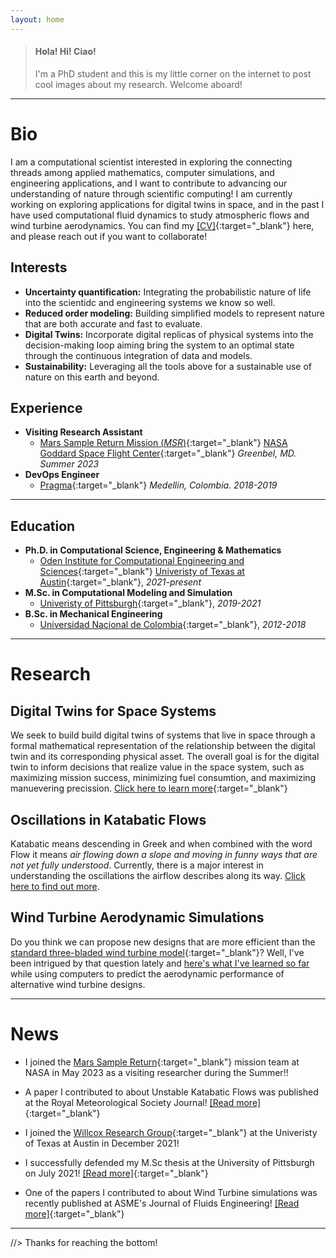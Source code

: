 ```yaml
---
layout: home
---
```


> #### Hola! Hi! Ciao!
> I'm a PhD student and this is my little corner on the internet to post cool images about my research. Welcome aboard!

* * *

# Bio

 I am a computational scientist interested in exploring the connecting threads among applied mathematics, computer simulations, and engineering applications, and I want to contribute to advancing our understanding of nature through scientific computing! I am currently working on exploring applications for digital twins in space, and in the past I have used computational fluid dynamics to study atmospheric flows and wind turbine aerodynamics. You can find my [\[CV\]](https://drive.google.com/file/d/1VKT_visrti4Hd8m5nOLNiKYmU601JtfO/view?usp=sharing){:target="_blank"} here, and please reach out if you want to collaborate! 

## Interests

*   **Uncertainty quantification:** Integrating the probabilistic nature of life into the scientidc and engineering systems we know so well. 
*   **Reduced order modeling:** Building simplified models to represent nature that are both accurate and fast to evaluate.
*   **Digital Twins:** Incorporate digital replicas of physical systems into the decision-making loop aiming bring the system to an optimal state through the continuous integration of data and models. 
*   **Sustainability:** Leveraging all the tools above for a sustainable use of nature on this earth and beyond. 

## Experience

- **Visiting Research Assistant**
  - [Mars Sample Return Mission (_MSR_)](https://mars.nasa.gov/msr/){:target="_blank"}
    [NASA Goddard Space Flight Center](https://www.nasa.gov/goddard){:target="_blank"}
    _Greenbel, MD. Summer 2023_
- **DevOps Engineer**
  - [Pragma](https://www.pragma.co/){:target="_blank"}
    _Medellin, Colombia. 2018-2019_

* * *

## Education

- **Ph.D. in Computational Science, Engineering & Mathematics**
  - [Oden Institute for Computational Engineering and Sciences](https://www.oden.utexas.edu/){:target="_blank"}
    [Univeristy of Texas at Austin](https://www.oden.utexas.edu/){:target="_blank"}, _2021-present_
- **M.Sc. in Computational Modeling and Simulation**
  - [Univeristy of Pittsburgh](https://www.pitt.edu/){:target="_blank"}, _2019-2021_
- **B.Sc. in Mechanical Engineering**
  - [Universidad Nacional de Colombia](https://medellin.unal.edu.co/){:target="_blank"}, _2012-2018_

* * *

# Research

## Digital Twins for Space Systems
 We seek to build build digital twins of systems that live in space through a formal mathematical representation of the relationship between the digital twin and its corresponding physical asset. The overall goal is for the digital twin to inform decisions that realize value in the space system, such as maximizing mission success, minimizing fuel consumtion, and maximizing manuevering precission. [Click here to learn more](https://youtu.be/AzfMLYw_-Ps?t=766){:target="_blank"}


## Oscillations in Katabatic Flows

 Katabatic means descending in Greek and when combined with the word Flow it means _air flowing down a slope and moving in funny ways that are not yet fully understood_. Currently, there is a major interest in understanding the oscillations the airflow describes along its way. [Click here to find out more](./katabatic.html). 


## Wind Turbine Aerodynamic Simulations

 Do you think we can propose new designs that are more efficient than the [standard three-bladed wind turbine model](https://flic.kr/p/aa1uWJ){:target="_blank"}? Well, I've been intrigued by that question lately and [here's what I've learned so far](./wind_turbines.html) while using computers to predict the aerodynamic performance of alternative wind turbine designs.

* * *


# News

- I joined the [Mars Sample Return](https://www.youtube.com/watch?v=t9G36CDLzIg){:target="_blank"} mission team at NASA in May 2023 as a visiting researcher during the Summer!!

- A paper I contributed to about Unstable Katabatic Flows was published at the Royal Meteorological Society Journal! [\[Read more\]](https://doi.org/10.1002/qj.4405){:target="_blank"} 

- I joined the [Willcox Research Group](https://kiwi.oden.utexas.edu/group.php){:target="_blank"} at the Univeristy of Texas at Austin in December 2021!

- I successfully defended my M.Sc thesis at the University of Pittsburgh on July 2021! [\[Read more\]](http://d-scholarship.pitt.edu/41480/){:target="_blank"} 

- One of the papers I contributed to about Wind Turbine simulations was recently published at ASME's Journal of Fluids Engineering! [\[Read more\]](https://doi.org/10.1115/1.4049682){:target="_blank"} 

* * *

//> Thanks for reaching the bottom!
